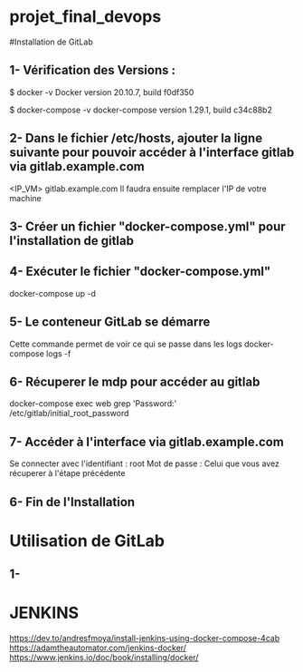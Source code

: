 # projet_final_devops

#Installation de GitLab

## 1- Vérification des Versions :

$ docker -v
Docker version 20.10.7, build f0df350

$ docker-compose -v 
docker-compose version 1.29.1, build c34c88b2

## 2- Dans le fichier /etc/hosts, ajouter la ligne suivante pour pouvoir accéder à l'interface gitlab via gitlab.example.com

<IP_VM>    gitlab.example.com
Il faudra ensuite remplacer l'IP de votre machine

## 3- Créer un fichier "docker-compose.yml" pour l'installation de gitlab

## 4- Exécuter le fichier "docker-compose.yml"

docker-compose up -d

## 5- Le conteneur GitLab se démarre

Cette commande permet de voir ce qui se passe dans les logs
docker-compose logs -f

## 6- Récuperer le mdp pour accéder au gitlab
docker-compose exec web grep 'Password:' /etc/gitlab/initial_root_password

## 7- Accéder à l'interface via gitlab.example.com
Se connecter avec l'identifiant : root
Mot de passe : Celui que vous avez récuperer à l'étape précédente

## 6- Fin de l'Installation

# Utilisation de GitLab

## 1-  


# JENKINS

https://dev.to/andresfmoya/install-jenkins-using-docker-compose-4cab <br />
https://adamtheautomator.com/jenkins-docker/ <br />
https://www.jenkins.io/doc/book/installing/docker/ <br />
